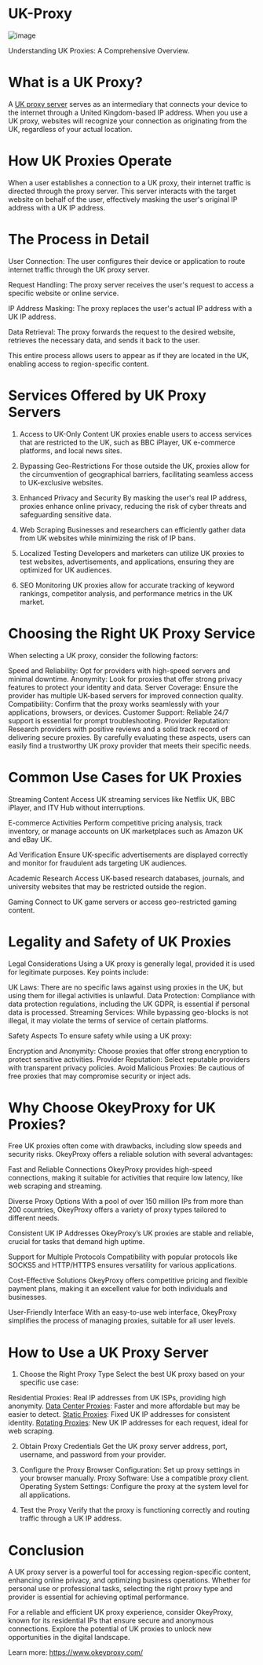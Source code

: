 # UK-Proxy
![image](https://github.com/user-attachments/assets/807c8a87-5e0e-4386-a6b2-e7726e8081cd)

Understanding UK Proxies: A Comprehensive Overview.

# What is a UK Proxy?
A [UK proxy server](https://www.okeyproxy.com/proxy/uk-proxy/) serves as an intermediary that connects your device to the internet through a United Kingdom-based IP address. When you use a UK proxy, websites will recognize your connection as originating from the UK, regardless of your actual location.

# How UK Proxies Operate
When a user establishes a connection to a UK proxy, their internet traffic is directed through the proxy server. This server interacts with the target website on behalf of the user, effectively masking the user's original IP address with a UK IP address.

# The Process in Detail
User Connection: The user configures their device or application to route internet traffic through the UK proxy server.

Request Handling: The proxy server receives the user's request to access a specific website or online service.

IP Address Masking: The proxy replaces the user's actual IP address with a UK IP address.

Data Retrieval: The proxy forwards the request to the desired website, retrieves the necessary data, and sends it back to the user.

This entire process allows users to appear as if they are located in the UK, enabling access to region-specific content.

# Services Offered by UK Proxy Servers
1. Access to UK-Only Content
UK proxies enable users to access services that are restricted to the UK, such as BBC iPlayer, UK e-commerce platforms, and local news sites.

2. Bypassing Geo-Restrictions
For those outside the UK, proxies allow for the circumvention of geographical barriers, facilitating seamless access to UK-exclusive websites.

3. Enhanced Privacy and Security
By masking the user's real IP address, proxies enhance online privacy, reducing the risk of cyber threats and safeguarding sensitive data.

4. Web Scraping
Businesses and researchers can efficiently gather data from UK websites while minimizing the risk of IP bans.

5. Localized Testing
Developers and marketers can utilize UK proxies to test websites, advertisements, and applications, ensuring they are optimized for UK audiences.

6. SEO Monitoring
UK proxies allow for accurate tracking of keyword rankings, competitor analysis, and performance metrics in the UK market.

# Choosing the Right UK Proxy Service
When selecting a UK proxy, consider the following factors:

Speed and Reliability: Opt for providers with high-speed servers and minimal downtime.
Anonymity: Look for proxies that offer strong privacy features to protect your identity and data.
Server Coverage: Ensure the provider has multiple UK-based servers for improved connection quality.
Compatibility: Confirm that the proxy works seamlessly with your applications, browsers, or devices.
Customer Support: Reliable 24/7 support is essential for prompt troubleshooting.
Provider Reputation: Research providers with positive reviews and a solid track record of delivering secure proxies.
By carefully evaluating these aspects, users can easily find a trustworthy UK proxy provider that meets their specific needs.

# Common Use Cases for UK Proxies
Streaming Content
Access UK streaming services like Netflix UK, BBC iPlayer, and ITV Hub without interruptions.

E-commerce Activities
Perform competitive pricing analysis, track inventory, or manage accounts on UK marketplaces such as Amazon UK and eBay UK.

Ad Verification
Ensure UK-specific advertisements are displayed correctly and monitor for fraudulent ads targeting UK audiences.

Academic Research
Access UK-based research databases, journals, and university websites that may be restricted outside the region.

Gaming
Connect to UK game servers or access geo-restricted gaming content.

# Legality and Safety of UK Proxies
Legal Considerations
Using a UK proxy is generally legal, provided it is used for legitimate purposes. Key points include:

UK Laws: There are no specific laws against using proxies in the UK, but using them for illegal activities is unlawful.
Data Protection: Compliance with data protection regulations, including the UK GDPR, is essential if personal data is processed.
Streaming Services: While bypassing geo-blocks is not illegal, it may violate the terms of service of certain platforms.

Safety Aspects
To ensure safety while using a UK proxy:

Encryption and Anonymity: Choose proxies that offer strong encryption to protect sensitive activities.
Provider Reputation: Select reputable providers with transparent privacy policies.
Avoid Malicious Proxies: Be cautious of free proxies that may compromise security or inject ads.

# Why Choose OkeyProxy for UK Proxies?
Free UK proxies often come with drawbacks, including slow speeds and security risks. OkeyProxy offers a reliable solution with several advantages:

Fast and Reliable Connections
OkeyProxy provides high-speed connections, making it suitable for activities that require low latency, like web scraping and streaming.

Diverse Proxy Options
With a pool of over 150 million IPs from more than 200 countries, OkeyProxy offers a variety of proxy types tailored to different needs.

Consistent UK IP Addresses
OkeyProxy’s UK proxies are stable and reliable, crucial for tasks that demand high uptime.

Support for Multiple Protocols
Compatibility with popular protocols like SOCKS5 and HTTP/HTTPS ensures versatility for various applications.

Cost-Effective Solutions
OkeyProxy offers competitive pricing and flexible payment plans, making it an excellent value for both individuals and businesses.

User-Friendly Interface
With an easy-to-use web interface, OkeyProxy simplifies the process of managing proxies, suitable for all user levels.

# How to Use a UK Proxy Server
1. Choose the Right Proxy Type
Select the best UK proxy based on your specific use case:

Residential Proxies: Real IP addresses from UK ISPs, providing high anonymity.
[Data Center Proxies](https://www.okeyproxy.com/en/datacenter-proxies): Faster and more affordable but may be easier to detect.
[Static Proxies](https://www.okeyproxy.com/en/static-residential-proxies): Fixed UK IP addresses for consistent identity.
[Rotating Proxies](https://www.okeyproxy.com/en/residential-proxies): New UK IP addresses for each request, ideal for web scraping.

2. Obtain Proxy Credentials
Get the UK proxy server address, port, username, and password from your provider.

3. Configure the Proxy
Browser Configuration: Set up proxy settings in your browser manually.
Proxy Software: Use a compatible proxy client.
Operating System Settings: Configure the proxy at the system level for all applications.

4. Test the Proxy
Verify that the proxy is functioning correctly and routing traffic through a UK IP address.

# Conclusion
A UK proxy server is a powerful tool for accessing region-specific content, enhancing online privacy, and optimizing business operations. Whether for personal use or professional tasks, selecting the right proxy type and provider is essential for achieving optimal performance.

For a reliable and efficient UK proxy experience, consider OkeyProxy, known for its residential IPs that ensure secure and anonymous connections. Explore the potential of UK proxies to unlock new opportunities in the digital landscape.

Learn more: https://www.okeyproxy.com/
